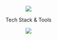 <p align="center">
  <img src="https://readme-typing-svg.herokuapp.com?font=Fira+Code&weight=700&size=25&pause=1000&color=E96443&center=true&vCenter=true&width=500&lines=I'm+Abdullah+AL+Mamun!;Welcome+to+my+GitHub+Universe!;Learning+Data+Analysis"/>
</p>

<p align="center">
Tech Stack & Tools 
</p>

<p align="center">
  <img src="https://skillicons.dev/icons?i=c,cpp,python,js,html,css,mysql,git,github,vscode,sublime,php,&perline=12" />
</p>
